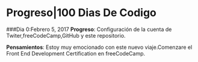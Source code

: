 # Progreso|100 Dias De Codigo

###Dia 0:Febrero 5, 2017
**Progreso**: Configuración de la cuenta de Twiter,freeCodeCamp,GitHub y este repositorio.
 
**Pensamientos**: Estoy muy emocionado con este nuevo viaje.Comenzare el Front End Development Certification en freeCodeCamp.
